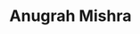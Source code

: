 ---
authid: ug-2021-anugrah-mishra
title: Anugrah Mishra
biosmall: "Anugrah is a 2021 batch student of Government Medical College, Ratlam. He reads, plays guitar, writes poems - and that is when is unproductive."
biolarge: 
avatar: https://i.postimg.cc/MTM095Cm/ug-2021-anurag-mishra.webp
twitter:
instagram:
multiple: false
---